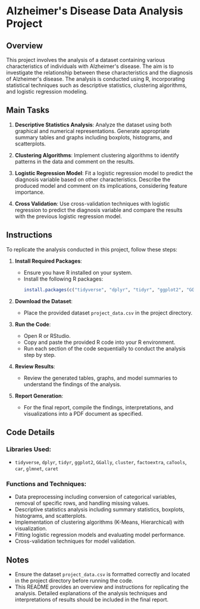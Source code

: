 # Alzheimer's Disease Data Analysis Project

## Overview
This project involves the analysis of a dataset containing various characteristics of individuals with Alzheimer's disease. The aim is to investigate the relationship between these characteristics and the diagnosis of Alzheimer's disease. The analysis is conducted using R, incorporating statistical techniques such as descriptive statistics, clustering algorithms, and logistic regression modeling.

## Main Tasks
1. **Descriptive Statistics Analysis**: Analyze the dataset using both graphical and numerical representations. Generate appropriate summary tables and graphs including boxplots, histograms, and scatterplots.
   
2. **Clustering Algorithms**: Implement clustering algorithms to identify patterns in the data and comment on the results.

3. **Logistic Regression Model**: Fit a logistic regression model to predict the diagnosis variable based on other characteristics. Describe the produced model and comment on its implications, considering feature importance.

4. **Cross Validation**: Use cross-validation techniques with logistic regression to predict the diagnosis variable and compare the results with the previous logistic regression model.

## Instructions
To replicate the analysis conducted in this project, follow these steps:

1. **Install Required Packages**:
   - Ensure you have R installed on your system.
   - Install the following R packages:
     ```R
     install.packages(c("tidyverse", "dplyr", "tidyr", "ggplot2", "GGally", "cluster", "factoextra", "caTools", "car", "glmnet", "caret"))
     ```

2. **Download the Dataset**:
   - Place the provided dataset `project_data.csv` in the project directory.

3. **Run the Code**:
   - Open R or RStudio.
   - Copy and paste the provided R code into your R environment.
   - Run each section of the code sequentially to conduct the analysis step by step.

4. **Review Results**:
   - Review the generated tables, graphs, and model summaries to understand the findings of the analysis.

5. **Report Generation**:
   - For the final report, compile the findings, interpretations, and visualizations into a PDF document as specified.

## Code Details
### Libraries Used:
- `tidyverse`, `dplyr`, `tidyr`, `ggplot2`, `GGally`, `cluster`, `factoextra`, `caTools`, `car`, `glmnet`, `caret`

### Functions and Techniques:
- Data preprocessing including conversion of categorical variables, removal of specific rows, and handling missing values.
- Descriptive statistics analysis including summary statistics, boxplots, histograms, and scatterplots.
- Implementation of clustering algorithms (K-Means, Hierarchical) with visualization.
- Fitting logistic regression models and evaluating model performance.
- Cross-validation techniques for model validation.

## Notes
- Ensure the dataset `project_data.csv` is formatted correctly and located in the project directory before running the code.
- This README provides an overview and instructions for replicating the analysis. Detailed explanations of the analysis techniques and interpretations of results should be included in the final report.
